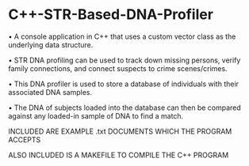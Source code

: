 # C++-STR-Based-DNA-Profiler


•	A console application in C++ that uses a custom vector class as the underlying data structure.

•	STR DNA profiling can be used to track down missing persons, verify family connections, and connect suspects to crime scenes/crimes.

•	This DNA profiler is used to store a database of individuals with their associated DNA samples. 

•	The DNA of subjects loaded into the database can then be compared against any loaded-in sample of DNA to find a match. 

INCLUDED ARE EXAMPLE .txt DOCUMENTS WHICH THE PROGRAM ACCEPTS

ALSO INCLUDED IS A MAKEFILE TO COMPILE THE C++ PROGRAM
